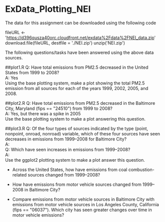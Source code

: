 # ExData_Plotting_NEI
The data for this assignment can be downloaded using the following code

fileURL <- 'https://d396qusza40orc.cloudfront.net/exdata%2Fdata%2FNEI_data.zip' 
download.file(fileURL, destfile = './NEI.zip') 
unzip('NEI.zip')

The following questions/tasks have been answered using the above data sources.

##plot1.R
Q: Have total emissions from PM2.5 decreased in the United States from 1999 to 2008?  
A: Yes  
Using the base plotting system, make a plot showing the total PM2.5 emission from all sources for each of the years 1999, 2002, 2005, and 2008.

##plot2.R
Q: Have total emissions from PM2.5 decreased in the Baltimore City, Maryland (fips == "24510") from 1999 to 2008?  
A: Yes, but there was a spike in 2005  
Use the base plotting system to make a plot answering this question.

##plot3.R
Q: Of the four types of sources indicated by the type (point, nonpoint, onroad, nonroad) variable, 
which of these four sources have seen decreases in emissions from 1999–2008 for Baltimore City?  
A:   
Q: Which have seen increases in emissions from 1999–2008?  
A:  
Use the ggplot2 plotting system to make a plot answer this question.

* Across the United States, how have emissions from coal combustion-related sources changed from 1999–2008?

* How have emissions from motor vehicle sources changed from 1999–2008 in Baltimore City?

* Compare emissions from motor vehicle sources in Baltimore City with emissions from motor vehicle sources in Los Angeles County, 
California (fips == "06037"). 
Which city has seen greater changes over time in motor vehicle emissions?
